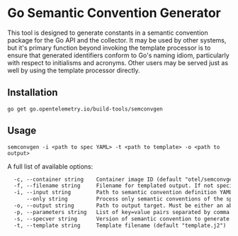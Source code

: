 # Go Semantic Convention Generator

This tool is designed to generate constants in a semantic convention package for the Go API and the collector.
It may be used by other systems, but it's primary function beyond invoking the template processor is to ensure that
generated identifiers conform to Go's naming idiom, particularly with respect to initialisms and acronyms.
Other users may be served just as well by using the template processor directly.

## Installation

```shell
go get go.opentelemetry.io/build-tools/semconvgen
```

## Usage

```shell
semconvgen -i <path to spec YAML> -t <path to template> -o <path to output>
```

A full list of available options:

```txt
  -c, --container string    Container image ID (default "otel/semconvgen")
  -f, --filename string     Filename for templated output. If not specified 'basename(inputPath).go' will be used.
  -i, --input string        Path to semantic convention definition YAML. Should be a directory in the specification git repository.
      --only string         Process only semantic conventions of the specified type. {span,resource,event,metric,units,scope}
  -o, --output string       Path to output target. Must be either an absolute path or relative to the repository root. If unspecified will output to a sub-directory with the name matching the version number specified via --specver flag.
  -p, --parameters string   List of key=value pairs separated by comma. These values are fed into the template as-is.
  -s, --specver string      Version of semantic convention to generate. Must be an existing version tag in the specification git repository.
  -t, --template string     Template filename (default "template.j2")
```
